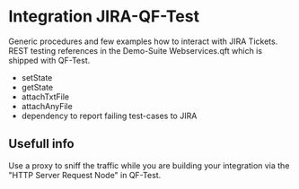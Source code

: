 # Integration JIRA-QF-Test
Generic procedures and few examples how to interact with JIRA Tickets. 
REST testing references in the Demo-Suite Webservices.qft which is shipped with QF-Test.

* setState
* getState
* attachTxtFile
* attachAnyFile
* dependency to report failing test-cases to JIRA

## Usefull info
Use a proxy to sniff the traffic while you are building your integration via the "HTTP Server Request Node" in QF-Test.
